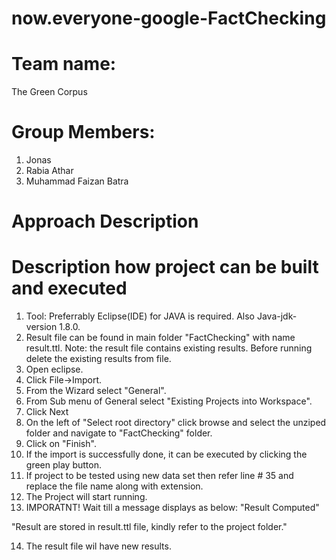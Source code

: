 # now.everyone-google-FactChecking
# Team name:
The Green Corpus

# Group Members:
1. Jonas
2. Rabia Athar
3. Muhammad Faizan Batra


# Approach Description

# Description how project can be built and executed
1. Tool: Preferrably Eclipse(IDE) for JAVA is required. Also Java-jdk-version 1.8.0.
2. Result file can be found in main folder "FactChecking" with name result.ttl.
Note: the result file contains existing results. Before running delete the existing results from file.
3. Open eclipse.
4. Click File->Import.
5. From the Wizard select "General".
6. From Sub menu of General select "Existing Projects into Workspace".
7. Click Next
8. On the left of "Select root directory" click browse and select the unziped folder and navigate to "FactChecking" folder.
9. Click on "Finish".
10. If the import is successfully done, it can be executed by clicking the green play button.
11. If project to be tested using new data set then refer line #  35 and replace the file name along with extension.
12. The Project will start running.
13. IMPORATNT! Wait till a message displays as below:
  "Result Computed" 
 
  "Result are stored in result.ttl file, kindly refer to the project folder."
  
14. The result file wil have new results.

